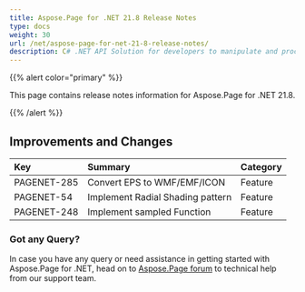 ```yaml
---
title: Aspose.Page for .NET 21.8 Release Notes
type: docs
weight: 30
url: /net/aspose-page-for-net-21-8-release-notes/
description: C# .NET API Solution for developers to manipulate and process PS, EPS, and XPS files. Release Notes of Aspose.Page API solution for .NET | Release 2021.08
---
```


{{% alert color="primary" %}}

This page contains release notes information for Aspose.Page for .NET 21.8.

{{% /alert %}}
## **Improvements and Changes**

|**Key**|**Summary**|**Category**|
| :- | :- | :- |
|PAGENET-285|Convert EPS to WMF/EMF/ICON|Feature|
|PAGENET-54|Implement Radial Shading pattern|Feature|
|PAGENET-248|Implement sampled Function|Feature|

### **Got any Query?**
In case you have any query or need assistance in getting started with Aspose.Page for .NET, head on to [Aspose.Page forum](https://forum.aspose.com/c/page/39) to technical help from our support team.
